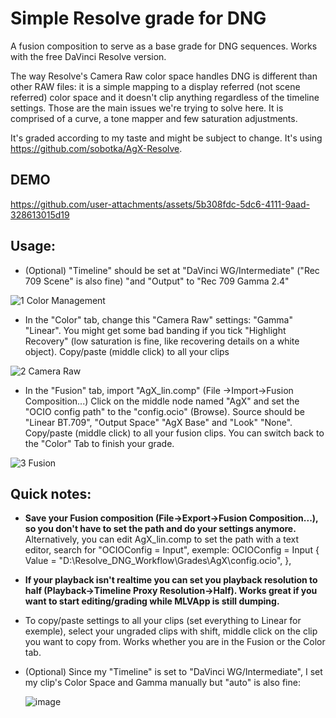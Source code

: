 # Simple Resolve grade for DNG 

A fusion composition to serve as a base grade for DNG sequences. Works with the free DaVinci Resolve version. 

The way Resolve's Camera Raw color space handles DNG is different than other RAW files: it is a simple mapping to a display referred (not scene referred) color space and it doesn't clip anything regardless of the timeline settings. 
Those are the main issues we're trying to solve here. It is comprised of a curve, a tone mapper and few saturation adjustments.

It's graded according to my taste and might be subject to change. It's using https://github.com/sobotka/AgX-Resolve.

## DEMO

https://github.com/user-attachments/assets/5b308fdc-5dc6-4111-9aad-328613015d19

## Usage:

- (Optional) "Timeline" should be set at "DaVinci WG/Intermediate" ("Rec 709 Scene" is also fine) "and "Output" to "Rec 709 Gamma 2.4"
  
![1  Color Management](https://github.com/user-attachments/assets/59c6d16e-b9ef-4ba2-adf8-7818d9465725)

- In the "Color" tab, change this "Camera Raw" settings: "Gamma" "Linear".
You might get some bad banding if you tick "Highlight Recovery" (low saturation is fine, like recovering details on a white object).
Copy/paste (middle click) to all your clips
  
![2  Camera Raw](https://github.com/user-attachments/assets/64492b10-b181-4220-bb86-f8411279d62b)

- In the "Fusion" tab, import "AgX_lin.comp" (File ->Import->Fusion Composition...) 
Click on the middle node named "AgX" and set the "OCIO config path" to the "config.ocio" (Browse). Source should be "Linear BT.709", "Output Space" "AgX Base" and "Look" "None".
Copy/paste (middle click) to all your fusion clips. You can switch back to the "Color" Tab to finish your grade.
  
![3 Fusion](https://github.com/user-attachments/assets/e2f4a592-3389-4fc5-aad8-2927be312b42)


## Quick notes: 

- **Save your Fusion composition (File->Export->Fusion Composition...), so you don't have to set the path and do your settings anymore.**
Alternatively, you can edit AgX_lin.comp to set the path with a text editor, search for "OCIOConfig = Input", exemple: OCIOConfig = Input { Value = "D:\\Resolve_DNG_Workflow\\Grades\\AgX\\config.ocio", },

- **If your playback isn't realtime you can set you playback resolution to half (Playback->Timeline Proxy Resolution->Half). Works great if you want to start editing/grading while MLVApp is still dumping.**

- To copy/paste settings to all your clips (set everything to Linear for exemple), select your ungraded clips with shift,  middle click on the clip you want to copy from. Works whether you are in the Fusion or the Color tab.

- (Optional) Since my "Timeline" is set to "DaVinci WG/Intermediate", I set my clip's Color Space and Gamma manually but "auto" is also fine:
  
  ![image](https://github.com/user-attachments/assets/3b5406cf-0b00-4c83-828c-3c5f92e8024e)

 
